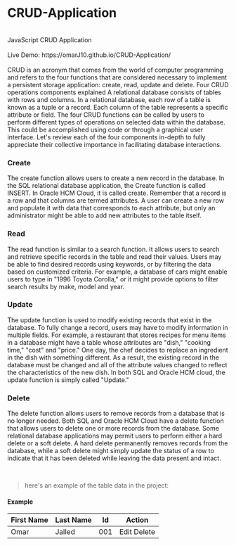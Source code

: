 # CRUD-Application
<br>
JavaScript CRUD Application
<br>
<br>
Live Demo: https://omarJ10.github.io/CRUD-Application/
<br>
<br>
CRUD is an acronym that comes from the world of computer programming and refers to the four functions that are considered necessary to implement a persistent storage application: create, read, update and delete.
Four CRUD operations components explained
A relational database consists of tables with rows and columns. In a relational database, each row of a table is known as a tuple or a record. Each column of the table represents a specific attribute or field. The four CRUD functions can be called by users to perform different types of operations on selected data within the database. This could be accomplished using code or through a graphical user interface. Let's review each of the four components in-depth to fully appreciate their collective importance in facilitating database interactions.

### Create
The create function allows users to create a new record in the database. In the SQL relational database application, the Create function is called INSERT. In Oracle HCM Cloud, it is called create. Remember that a record is a row and that columns are termed attributes. A user can create a new row and populate it with data that corresponds to each attribute, but only an administrator might be able to add new attributes to the table itself.

### Read
The read function is similar to a search function. It allows users to search and retrieve specific records in the table and read their values. Users may be able to find desired records using keywords, or by filtering the data based on customized criteria. For example, a database of cars might enable users to type in "1996 Toyota Corolla," or it might provide options to filter search results by make, model and year.

### Update
The update function is used to modify existing records that exist in the database. To fully change a record, users may have to modify information in multiple fields. For example, a restaurant that stores recipes for menu items in a database might have a table whose attributes are "dish," "cooking time," "cost" and "price." One day, the chef decides to replace an ingredient in the dish with something different. As a result, the existing record in the database must be changed and all of the attribute values changed to reflect the characteristics of the new dish. In both SQL and Oracle HCM cloud, the update function is simply called "Update."

### Delete
The delete function allows users to remove records from a database that is no longer needed. Both SQL and Oracle HCM Cloud have a delete function that allows users to delete one or more records from the database. Some relational database applications may permit users to perform either a hard delete or a soft delete. A hard delete permanently removes records from the database, while a soft delete might simply update the status of a row to indicate that it has been deleted while leaving the data present and intact.

<br>

> here's an example of the table data in the project:
#### Example
First Name | Last Name | Id | Action
------------ | ------------- | ------------- | -------------
Omar | Jalled | 001 | Edit  Delete
